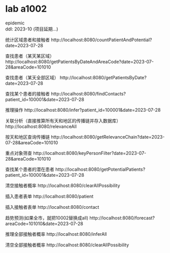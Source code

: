 # lab a1002
epidemic
<br>
ddl: 2023-10 (项目延期...)

统计区域患者和接触者
http://localhost:8080/countPatientAndPotential?date=2023-07-28

查找患者（某天某区域）
http://localhost:8080/getPatientsByDateAndAreaCode?date=2023-07-28&areaCode=101010

查找患者（某天全部区域）
http://localhost:8080/getPatientsByDate?date=2023-07-28

查找某个患者的接触者
http://localhost:8080/findContacts?patient_id=100001&date=2023-07-28

推理操作
http://localhost:8080/infer?patient_id=100001&date=2023-07-28

关联分析（直接推算所有天和地区的传播链并存入数据库）
http://localhost:8080/relevanceAll

按天和地区查询传播链
http://localhost:8080/getRelevanceChain?date=2023-07-28&areaCode=101010

重点对象筛查
http://localhost:8080/keyPersonFilter?date=2023-07-28&areaCode=101010

查找某个患者的潜在患者
http://localhost:8080/getPotentialPatients?patient_id=100001&date=2023-07-28

清空接触者概率
http://localhost:8080/clearAllPossibility

插入患者表单
http://localhost:8080/patient

插入接触者表单
http://localhost:8080/contact

趋势预测(如果全市，就把10002替换成all)
http://localhost:8080/forecast?areaCode=101010&date=2023-07-28

推理全部接触者概率
http://localhost:8080/inferAll

清空全部接触者概率
http://localhost:8080/clearAllPossibility